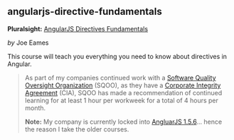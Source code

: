 ## angularjs-directive-fundamentals
**Pluralsight:** [AngularJS Directives Fundamentals](https://app.pluralsight.com/library/courses/angularjs-directive-fundamentals/table-of-contents)

_by_ Joe Eames
 
This course will teach you everything you need to know about directives in Angular.

>As part of my companies continued work with a [Software Quality Oversight Organization](https://en.wikipedia.org/wiki/Software_quality_management "Link defines a similar function...")
>(SQOO), as they have a [Corporate Integrity Agreement](https://en.wikipedia.org/wiki/Corporate_integrity_agreement)
>(CIA), SQOO has made a recommendation of continued learning for at least 1 hour
>per workweek for a total of 4 hours per month.  
>
>**Note:** My company is currently locked into [AngluarJS 1.5.6](https://code.angularjs.org/1.5.6/docs/api)... 
>hence the reason I take the older courses.
